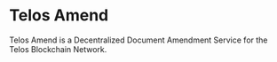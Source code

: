 # Telos Amend
Telos Amend is a Decentralized Document Amendment Service for the Telos Blockchain Network.

